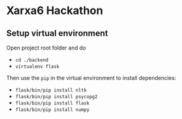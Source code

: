 Xarxa6 Hackathon
=================

Setup virtual environment
------------------------
Open project root folder and do
- `cd ./backend`
- `virtualenv flask`

Then use the `pip` in the virtual environment to install dependencies:
- `flask/bin/pip install nltk`
- `flask/bin/pip install psycopg2`
- `flask/bin/pip install flask`
- `flask/bin/pip install numpy`
